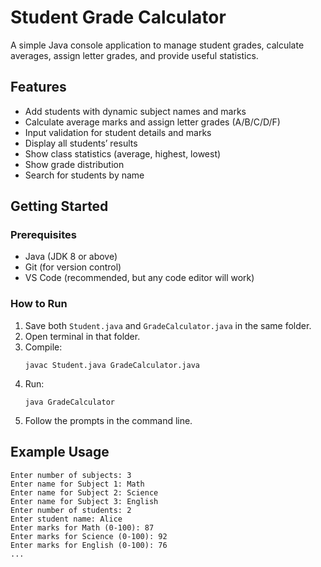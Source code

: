 # Student Grade Calculator

A simple Java console application to manage student grades, calculate averages, assign letter grades, and provide useful statistics.

## Features

- Add students with dynamic subject names and marks
- Calculate average marks and assign letter grades (A/B/C/D/F)
- Input validation for student details and marks
- Display all students’ results
- Show class statistics (average, highest, lowest)
- Show grade distribution
- Search for students by name

## Getting Started

### Prerequisites

- Java (JDK 8 or above)
- Git (for version control)
- VS Code (recommended, but any code editor will work)

### How to Run

1. Save both `Student.java` and `GradeCalculator.java` in the same folder.
2. Open terminal in that folder.
3. Compile:
   ```
   javac Student.java GradeCalculator.java
   ```
4. Run:
   ```
   java GradeCalculator
   ```
5. Follow the prompts in the command line.

## Example Usage
```
Enter number of subjects: 3
Enter name for Subject 1: Math
Enter name for Subject 2: Science
Enter name for Subject 3: English
Enter number of students: 2
Enter student name: Alice
Enter marks for Math (0-100): 87
Enter marks for Science (0-100): 92
Enter marks for English (0-100): 76
...
